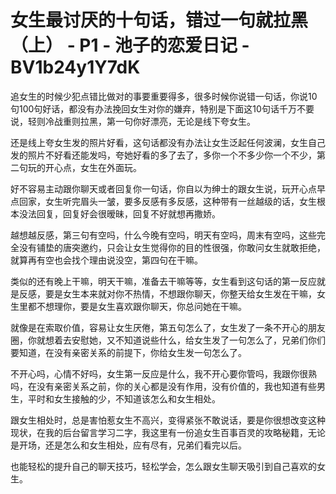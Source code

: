 # 女生最讨厌的十句话，错过一句就拉黑（上） - P1 - 池子的恋爱日记 - BV1b24y1Y7dK

追女生的时候少犯点错比做对的事要重要得多，很多时候你说错一句话，你说10句100句好话，都没有办法挽回女生对你的嫌弃，特别是下面这10句话千万不要说，轻则冷战重则拉黑，第一句你好漂亮，无论是线下夸女生。

还是线上夸女生发的照片好看，这句话都没有办法让女生泛起任何波澜，女生自己发的照片不好看还能发吗，夸她好看的多了去了，多你一个不多少你一个不少，第二句玩的开心点，女生在外面玩。

好不容易主动跟你聊天或者回复你一句话，你自以为绅士的跟女生说，玩开心点早点回家，女生听完眉头一皱，要多反感有多反感，这种带有一丝越级的话，女生根本没法回复，回复好会很暧昧，回复不好就想再撒娇。

越想越反感，第三句有空吗，什么今晚有空吗，明天有空吗，周末有空吗，这些完全没有铺垫的唐突邀约，只会让女生觉得你的目的性很强，你敢问女生就敢拒绝，就算再有空也会找个理由说没空，第四句在干嘛。

类似的还有晚上干嘛，明天干嘛，准备去干嘛等等，女生看到这句话的第一反应就是反感，要是女生本来就对你不热情，不想跟你聊天，你整天给女生发在干嘛，女生里都不想理你，要是女生喜欢跟你聊天，你总问她在干嘛。

就像是在索取价值，容易让女生厌倦，第五句怎么了，女生发了一条不开心的朋友圈，你就想着去安慰她，又不知道说些什么，给女生发了一句怎么了，兄弟们你们要知道，在没有亲密关系的前提下，你给女生发一句怎么了。

不开心吗，心情不好吗，女生第一反应是什么，我不开心要你管吗，我跟你很熟吗，在没有亲密关系之前，你的关心都是没有作用，没有价值的，我也知道有些男生，平时和女生接触的少，不知道该怎么和女生相处。

跟女生相处时，总是害怕惹女生不高兴，变得紧张不敢说话，要是你很想改变这种现状，在我的后台留言学习二字，我这里有一份追女生百事百灵的攻略秘籍，无论是开场，还是怎么和女生相处，应有尽有，兄弟们看完以后。

也能轻松的提升自己的聊天技巧，轻松学会，怎么跟女生聊天吸引到自己喜欢的女生。